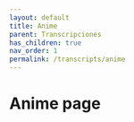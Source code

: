 ```yaml
---
layout: default
title: Anime
parent: Transcripciones
has_children: true
nav_order: 1
permalink: /transcripts/anime
---
```


# Anime page
